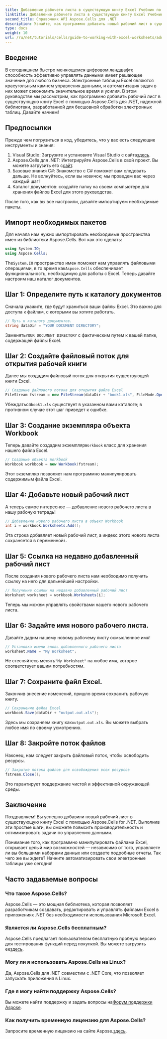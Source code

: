 ```yaml
---
title: Добавление рабочего листа в существующую книгу Excel Учебник по C#
linktitle: Добавление рабочего листа в существующую книгу Excel Учебник по C#
second_title: Справочник API Aspose.Cells для .NET
description: Узнайте, как программно добавить новый рабочий лист в существующую книгу Excel с помощью Aspose.Cells for .NET. Это пошаговое руководство охватывает сохранение измененной книги, что упрощает задачу для разработчиков.
type: docs
weight: 10
url: /ru/net/tutorials/cells/guide-to-working-with-excel-worksheets/adding-worksheet-to-existing-excel-workbook-csharp-tutorial/
---
```

## Введение

В сегодняшнем быстро меняющемся цифровом ландшафте способность эффективно управлять данными имеет решающее значение для любого бизнеса. Электронные таблицы Excel являются краеугольным камнем управления данными, и автоматизация задач в них может сэкономить значительное время и усилия. В этом руководстве мы рассмотрим, как программно добавить рабочий лист в существующую книгу Excel с помощью Aspose.Cells для .NET, надежной библиотеки, разработанной для бесшовной обработки электронных таблиц. Давайте начнем!

## Предпосылки

Прежде чем погрузиться в код, убедитесь, что у вас есть следующие инструменты и знания:

1.  Visual Studio: Загрузите и установите Visual Studio с сайта[здесь](https://visualstudio.microsoft.com/vs/).
2. Aspose.Cells для .NET: Интегрируйте Aspose.Cells в свой проект. Вы можете загрузить его с[сайт](https://releases.aspose.com/cells/net/).
3. Базовые знания C#: Знакомство с C# поможет вам следовать дальше. Не волнуйтесь, если вы новичок; мы проведем вас через каждый шаг!
4. Каталог документов: создайте папку на своем компьютере для хранения файлов Excel для этого руководства.

После того, как вы все настроили, давайте импортируем необходимые пакеты.

## Импорт необходимых пакетов

Для начала нам нужно импортировать необходимые пространства имен из библиотеки Aspose.Cells. Вот как это сделать:

```csharp
using System.IO;
using Aspose.Cells;
```

 The`System.IO` пространство имен поможет нам управлять файловыми операциями, в то время как`Aspose.Cells` обеспечивает функциональность, необходимую для работы с Excel. Теперь давайте настроим наш каталог документов.

## Шаг 1: Определите путь к каталогу документов

Сначала укажите, где будут храниться ваши файлы Excel. Это важно для доступа к файлам, с которыми вы хотите работать.

```csharp
// Путь к каталогу документов.
string dataDir = "YOUR DOCUMENT DIRECTORY";
```

 Заменять`YOUR DOCUMENT DIRECTORY` с фактическим путем к вашей папке, содержащей файлы Excel.

## Шаг 2: Создайте файловый поток для открытия рабочей книги

Далее мы создадим файловый поток для открытия существующей книги Excel.

```csharp
// Создание файлового потока для открытия файла Excel
FileStream fstream = new FileStream(dataDir + "book1.xls", FileMode.Open);
```

 Убеждаться`book1.xls` существует в указанном вами каталоге; в противном случае этот шаг приведет к ошибке.

## Шаг 3: Создание экземпляра объекта Workbook

 Теперь давайте создадим экземпляр`Workbook` класс для хранения нашего файла Excel.

```csharp
// Создание объекта Workbook
Workbook workbook = new Workbook(fstream);
```

Этот экземпляр позволяет нам программно манипулировать содержимым файла Excel.

## Шаг 4: Добавьте новый рабочий лист

А теперь самое интересное — добавление нового рабочего листа в нашу рабочую тетрадь!

```csharp
// Добавление нового рабочего листа в объект Workbook
int i = workbook.Worksheets.Add();
```

 Эта строка добавляет новый рабочий лист, а индекс этого нового листа сохраняется в переменной`i`.

## Шаг 5: Ссылка на недавно добавленный рабочий лист

После создания нового рабочего листа нам необходимо получить ссылку на него для дальнейшей настройки.

```csharp
// Получение ссылки на недавно добавленный рабочий лист
Worksheet worksheet = workbook.Worksheets[i];
```

Теперь мы можем управлять свойствами нашего нового рабочего листа.

## Шаг 6: Задайте имя нового рабочего листа.

Давайте дадим нашему новому рабочему листу осмысленное имя!

```csharp
// Установка имени вновь добавленного рабочего листа
worksheet.Name = "My Worksheet";
```

 Не стесняйтесь менять`"My Worksheet"` на любое имя, которое соответствует вашим потребностям.

## Шаг 7: Сохраните файл Excel.

Закончив внесение изменений, пришло время сохранить рабочую книгу.

```csharp
// Сохранение файла Excel
workbook.Save(dataDir + "output.out.xls");
```

 Здесь мы сохраняем книгу как`output.out.xls`. Вы можете выбрать любое имя по своему усмотрению.

## Шаг 8: Закройте поток файлов

Наконец, нам следует закрыть файловый поток, чтобы освободить ресурсы.

```csharp
// Закрытие потока файлов для освобождения всех ресурсов
fstream.Close();
```

Это гарантирует поддержание чистой и эффективной окружающей среды.

## Заключение

Поздравляем! Вы успешно добавили новый рабочий лист в существующую книгу Excel с помощью Aspose.Cells for .NET. Выполнив эти простые шаги, вы сможете повысить производительность и оптимизировать задачи по управлению данными. 

Понимание того, как программно манипулировать файлами Excel, открывает целый мир возможностей — независимо от того, управляете ли вы большими наборами данных или создаете подробные отчеты. Так чего же вы ждете? Начните автоматизировать свои электронные таблицы уже сегодня!

## Часто задаваемые вопросы

### Что такое Aspose.Cells?
Aspose.Cells — это мощная библиотека, которая позволяет разработчикам создавать, редактировать и управлять файлами Excel в приложениях .NET без необходимости использования Microsoft Excel.

### Является ли Aspose.Cells бесплатным?
 Aspose.Cells предлагает пользователям бесплатную пробную версию для тестирования функций перед покупкой. Вы можете загрузить ее[здесь](https://releases.aspose.com/cells/net/).

### Могу ли я использовать Aspose.Cells на Linux?
Да, Aspose.Cells для .NET совместим с .NET Core, что позволяет запускать приложения в Linux.

### Где я могу найти поддержку Aspose.Cells?
 Вы можете найти поддержку и задать вопросы на[Форум поддержки Aspose](https://forum.aspose.com/c/cells/9).

### Как получить временную лицензию для Aspose.Cells?
 Запросите временную лицензию на сайте Aspose.[здесь](https://purchase.conholdate.com/temporary-license/).